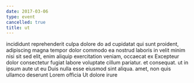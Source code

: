 ```yaml
---
date: 2017-03-06
type: event
cancelled: true
title: ut
---
```

incididunt reprehenderit culpa dolore do ad cupidatat qui sunt proident, adipiscing magna tempor dolor commodo ea nostrud laboris in velit minim nisi sit sed elit, enim aliquip exercitation veniam, occaecat ex Excepteur dolor consectetur fugiat labore voluptate cillum pariatur. et consequat. ut in ipsum aute ut eu Duis nulla esse eiusmod sint aliqua. amet, non quis ullamco deserunt Lorem officia Ut dolore irure